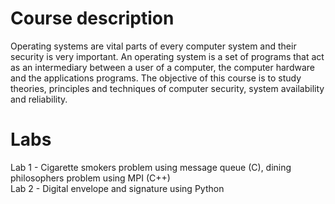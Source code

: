 # Course description
Operating systems are vital parts of every computer system and their security is very important. An operating system is a set of programs that act as an intermediary between a user of a computer, the computer hardware and the applications programs. The objective of this course is to study theories, principles and techniques of computer security, system availability and reliability.

# Labs
Lab 1 - Cigarette smokers problem using message queue (C), dining philosophers problem using MPI (C++)  
Lab 2 - Digital envelope and signature using Python  
